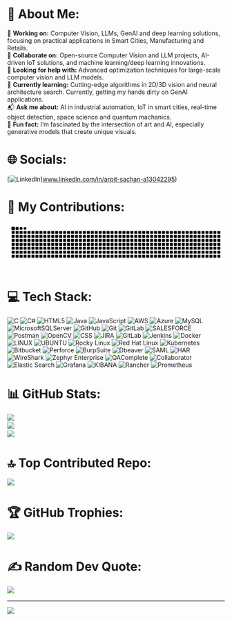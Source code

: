 <!-- ### Hi there 👋 --->
# 💫 About Me:
🚀 **Working on:** Computer Vision, LLMs, GenAI and deep learning solutions, focusing on practical applications in Smart Cities, Manufacturing and Retails.<br>🤝 **Collaborate on:** Open-source Computer Vision and LLM projects, AI-driven IoT solutions, and machine learning/deep learning innovations.<br>🔎 **Looking for help with:** Advanced optimization techniques for large-scale computer vision and LLM models.<br>🧠 **Currently learning:** Cutting-edge algorithms in 2D/3D vision and neural architecture search. Currently, getting my hands dirty on GenAI applications.<br>📬 **Ask me about:** AI in industrial automation, IoT in smart cities, real-time object detection, space science and quantum machanics.<br>🎉 **Fun fact:** I’m fascinated by the intersection of art and AI, especially generative models that create unique visuals.


# 🌐 Socials:
[![LinkedIn](https://img.shields.io/badge/LinkedIn-%230077B5.svg?logo=linkedin&logoColor=white)]www.linkedin.com/in/arpit-sachan-a13042295)


# 🐍 My Contributions:
![](https://raw.githubusercontent.com/prakhar105/prakhar105/output/github-contribution-grid-snake.svg)<br/>

# 💻 Tech Stack:
![C](https://img.shields.io/badge/c-%2300599C.svg?style=for-the-badge&logo=c&logoColor=white) ![C#](https://img.shields.io/badge/c++-%2300599C.svg?style=for-the-badge&logo=c%2B%2B&logoColor=white) ![HTML5](https://img.shields.io/badge/html5-%23E34F26.svg?style=for-the-badge&logo=html5&logoColor=white) ![Java](https://img.shields.io/badge/java-%23ED8B00.svg?style=for-the-badge&logo=openjdk&logoColor=white) ![JavaScript](https://img.shields.io/badge/javascript-%23323330.svg?style=for-the-badge&logo=javascript&logoColor=%23F7DF1E) ![AWS](https://img.shields.io/badge/AWS-%23FF9900.svg?style=for-the-badge&logo=amazon-aws&logoColor=white) ![Azure](https://img.shields.io/badge/azure-%230072C6.svg?style=for-the-badge&logo=microsoftazure&logoColor=white) ![MySQL](https://img.shields.io/badge/mysql-4479A1.svg?style=for-the-badge&logo=mysql&logoColor=white) ![MicrosoftSQLServer](https://img.shields.io/badge/Microsoft%20SQL%20Server-CC2927?style=for-the-badge&logo=microsoft%20sql%20server&logoColor=white) ![GitHub](https://img.shields.io/badge/github-%23121011.svg?style=for-the-badge&logo=github&logoColor=white) ![Git](https://img.shields.io/badge/git-%23F05033.svg?style=for-the-badge&logo=git&logoColor=white) ![GitLab](https://img.shields.io/badge/gitlab-%23181717.svg?style=for-the-badge&logo=gitlab&logoColor=white)  ![SALESFORCE](https://img.shields.io/badge/salesforce-E60026?style=for-the-badge&logo=SF&logoColor=white) ![Postman](https://img.shields.io/badge/Postman-FF6C37?style=for-the-badge&logo=postman&logoColor=white) ![OpenCV](https://img.shields.io/badge/OpenCv-000000?style=for-the-badge&logo=OpenCV&logoColor=white)  ![CSS](https://img.shields.io/badge/CSS-%2300599C.svg?style=for-the-badge&logo=CSS&logoColor=white) ![JIRA](https://img.shields.io/badge/JIRA-%FF0000.svg?style=for-the-badge&logo=JIRA&logoColor=blue) ![GitLab](https://img.shields.io/badge/GitLab-%E60026.svg?style=for-the-badge&logo=GitLab&logoColor=orange) ![Jenkins](https://img.shields.io/badge/Jenkins-%23ED8B00.svg?style=for-the-badge&logo=Jenkins&logoColor=Red) ![Docker](https://img.shields.io/badge/Docker-%23ED8B00.svg?style=for-the-badge&logo=Docker&logoColor=blue) ![LINUX](https://img.shields.io/badge/LINUX-%19FF40.svg?style=for-the-badge&logo=LINUX&logoColor=RED) ![UBUNTU](https://img.shields.io/badge/Ubuntu-4019FF.svg?style=for-the-badge&logo=Ubuntu&logoColor=orange) ![ Rocky Linux](https://img.shields.io/badge/Rocky%20Linux-FFFF00.svg?style=for-the-badge&logo=Rocky%20Linux&logoColor=orange) ![Red Hat Linux](https://img.shields.io/badge/Red%20Hat%20Linux-FFFF00.svg?style=for-the-badge&logo=Red%20Hat%20Linux&logoColor=orange) ![Kubernetes](https://img.shields.io/badge/Kubernetes-%23323330.svg?style=for-the-badge&logo=Kubernetes&logoColor=blue)  ![Bitbucket](https://img.shields.io/badge/BitBucket-%23323330.svg?style=for-the-badge&logo=BitBucket&logoColor=blue) ![Perforce](https://img.shields.io/badge/Perforce-%24325530.svg?style=for-the-badge&logo=Perforce&logoColor=blue) ![BurpSuite](https://img.shields.io/badge/BurpSuite-%12354530.svg?style=for-the-badge&logo=BurpSuite&logoColor=orange) ![Dbeaver](https://img.shields.io/badge/Dbeaver-4019FF.svg?style=for-the-badge&logo=Dbeaver&logoColor=orange) ![SAML](https://img.shields.io/badge/SAML-FFFF00.svg?style=for-the-badge&logo=SAML&logoColor=orange) ![HAR](https://img.shields.io/badge/HAR-E60026.svg?style=for-the-badge&logo=HAR&logoColor=orange) ![WireShark](https://img.shields.io/badge/WireShark-E60026.svg?style=for-the-badge&logo=WireShark&logoColor=blue) ![Zephyr Enterprise](https://img.shields.io/badge/Zephyr%20Enterprise-001580.svg?style=for-the-badge&logo=Zephyr%20Enterprise&logoColor=blue) ![QAComplete](https://img.shields.io/badge/QAComplete-33BBFF.svg?style=for-the-badge&logo=QAComplete&logoColor=blue) ![Collaborator](https://img.shields.io/badge/Collaborator-33BBFF.svg?style=for-the-badge&logo=Collaborator&logoColor=blue) ![Elastic Search](https://img.shields.io/badge/ELASTIC%20SEARCH-33BBFF.svg?style=for-the-badge&logo=ELASTIC%20SEARCH&logoColor=blue) ![Grafana](https://img.shields.io/badge/Grafana-FF1966.svg?style=for-the-badge&logo=Grafana&logoColor=Orange) ![KIBANA](https://img.shields.io/badge/Kibana-FF1966.svg?style=for-the-badge&logo=Kibana&logoColor=Orange) ![Rancher](https://img.shields.io/badge/Rancher-00CC00.svg?style=for-the-badge&logo=Rancher&logoColor=Black) ![Prometheus](https://img.shields.io/badge/Prometheus-00CC00.svg?style=for-the-badge&logo=Prometheus&logoColor=Black)



 


# 📊 GitHub Stats:
![](https://github-readme-stats.vercel.app/api?username=arpitsachan2062&theme=dark&hide_border=false&include_all_commits=true&count_private=true&rank_icon=github)<br/>
![](https://github-readme-streak-stats.herokuapp.com/?user=arpitsachan2062e&theme=dark&hide_border=false)<br/>
![](https://github-readme-stats.vercel.app/api/top-langs/?username=arpitsachan2062&theme=dark&hide_border=false&include_all_commits=true&count_private=true&layout=compact)



# 🔝 Top Contributed Repo:
![](https://github-contributor-stats.vercel.app/api?username=arpitsachan2062&limit=5&theme=dark&combine_all_yearly_contributions=true)

# 🏆 GitHub Trophies:
![](https://github-profile-trophy.vercel.app/?username=arpitsachan2062&theme=radical&no-frame=false&no-bg=false&margin-w=4)


# ✍️ Random Dev Quote:
![](https://quotes-github-readme.vercel.app/api?type=horizontal&theme=radical)

---
[![](https://visitcount.itsvg.in/api?id=arpitsachan2062&icon=0&color=0)](https://visitcount.itsvg.in)


<!--
**ARPIT** is a ✨ _special_ ✨ repository because its `README.md` (this file) appears on your GitHub profile.

Here are some ideas to get you started:

- 🔭 I’m currently working on ...
- 🌱 I’m currently learning ...
- 👯 I’m looking to collaborate on ...
- 🤔 I’m looking for help with ...
- 💬 Ask me about ...
- 📫 How to reach me: ...
- 😄 Pronouns: ...
- ⚡ Fun fact: ...
-->

